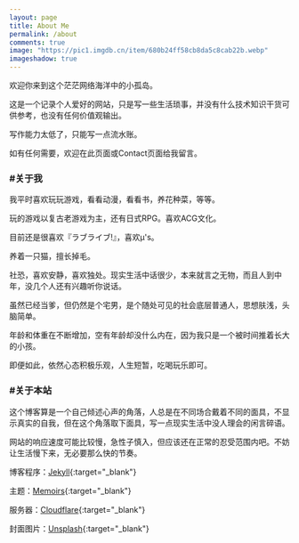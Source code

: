 ```yaml
---
layout: page
title: About Me
permalink: /about
comments: true
image: "https://pic1.imgdb.cn/item/680b24ff58cb8da5c8cab22b.webp"
imageshadow: true
---
```

欢迎你来到这个茫茫网络海洋中的小孤岛。

这是一个记录个人爱好的网站，只是写一些生活琐事，并没有什么技术知识干货可供参考，也没有任何价值观输出。

写作能力太低了，只能写一点流水账。

如有任何需要，欢迎在此页面或Contact页面给我留言。

### #关于我

我平时喜欢玩玩游戏，看看动漫，看看书，养花种菜，等等。

玩的游戏以复古老游戏为主，还有日式RPG。喜欢ACG文化。

目前还是很喜欢『ラブライブ!』，喜欢μ's。

养着一只猫，擅长掉毛。

社恐，喜欢安静，喜欢独处。现实生活中话很少，本来就言之无物，而且人到中年，没几个人还有兴趣听你说话。

虽然已经当爹，但仍然是个宅男，是个随处可见的社会底层普通人，思想肤浅，头脑简单。

年龄和体重在不断增加，空有年龄却没什么内在，因为我只是一个被时间推着长大的小孩。

即便如此，依然心态积极乐观，人生短暂，吃喝玩乐即可。

### #关于本站

这个博客算是一个自己倾述心声的角落，人总是在不同场合戴着不同的面具，不显示真实的自我，但在这个角落取下面具，写一点现实生活中没人理会的闲言碎语。

网站的响应速度可能比较慢，急性子慎入，但应该还在正常的忍受范围内吧。不妨让生活慢下来，无必要那么快的节奏。

博客程序：[Jekyll](https://jekyllrb.com/){:target="_blank"}

主题：[Memoirs](https://github.com/wowthemesnet/jekyll-theme-memoirs){:target="_blank"}

服务器：[Cloudflare](https://www.cloudflare.com/){:target="_blank"}

封面图片：[Unsplash](https://unsplash.com/){:target="_blank"}
